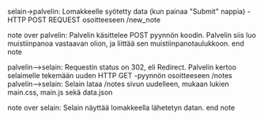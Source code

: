 selain->palvelin: Lomakkeelle syötetty data (kun painaa "Submit" nappia) - HTTP POST REQUEST osoitteeseen /new_note 


note over palvelin:
Palvelin käsittelee POST pyynnön koodin.
Palvelin siis luo muistiinpanoa vastaavan olion,
ja liittää sen muistiinpanotaulukkoon.
end note


palvelin-->selain: Requestin status on 302, eli Redirect. Palvelin kertoo selaimelle tekemään uuden HTTP GET -pyynnön osoitteeseen /notes
palvelin-->selain: Selain lataa /notes sivun uudelleen, mukaan lukien main.css, main.js sekä data.json


note over selain:
Selain näyttää lomakkeella lähetetyn datan.
end note